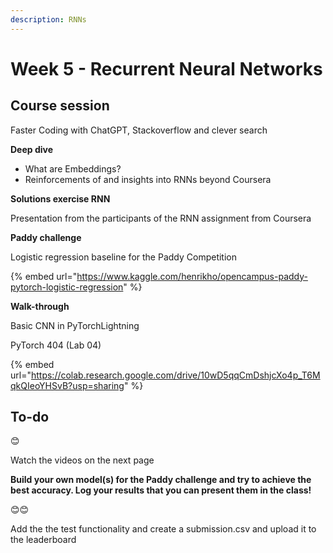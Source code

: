 ```yaml
---
description: RNNs
---
```


# Week 5 - Recurrent Neural Networks

## Course session

Faster Coding with ChatGPT, Stackoverflow and clever search



**Deep dive**

* What are Embeddings?
* Reinforcements of and insights into RNNs beyond Coursera



**Solutions exercise RNN**

Presentation from the participants of the RNN assignment from Coursera



**Paddy challenge**

Logistic regression baseline for the Paddy Competition

{% embed url="https://www.kaggle.com/henrikho/opencampus-paddy-pytorch-logistic-regression" %}

**Walk-through**

Basic CNN in PyTorchLightning

PyTorch 404 (Lab 04)

{% embed url="https://colab.research.google.com/drive/10wD5qqCmDshjcXo4p_T6MqkQIeoYHSvB?usp=sharing" %}



## To-do

😊

Watch the videos on the next page



**Build your own model(s) for the Paddy challenge and try to achieve the best accuracy. Log your results that you can present them in the class!**

😊😊

Add the the test functionality and create a submission.csv and upload it to the leaderboard

